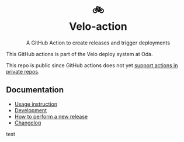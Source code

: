<h1 align="center">
  🚲 <br>
  Velo-action
</h1>

<p align="center">
  A GitHub Action to create releases and trigger deployments
</p>

This GitHub actions is part of the Velo deploy system at Oda.

This repo is public since GitHub actions does not yet
[support actions in private repos](https://github.com/github/roadmap/issues/74).

## Documentation

- [Usage instruction](https://github.com/kolonialno/velo)
- [Development](docs/development.md)
- [How to perform a new release](docs/release.md)
- [Changelog](changelog.md)

test
